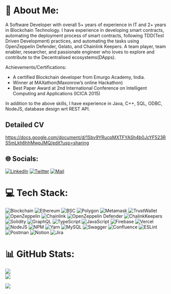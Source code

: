 # 💫 About Me:
A Software Developer with overall 5+ years of experience in IT and 2+ years in Blockchain Technology.
I have experience in developing smart contracts, automating the deployment process of smart contracts, following TDD(Test Driven Development) practices, and automating the tasks using OpenZeppelin Defender, Gelato, and Chainlink Keepers. A team player, team enabler, researcher, and passionate engineer who loves to explore and contribute to the Decentralised ecosystems(DApps). 

Achievements/Certifications:
 * A certified Blockchain developer from Emurgo Academy, India.
 * Winner at MAXathon(Maxonrow’s online Hackathon)
 * Best Paper Award at 2nd International Conference on Intelligent Computing and Applications (ICICA 2015)

In addition to the above skills, I have experience in Java, C++, SQL, ODBC, NodeJS, database design wrt REST API.



## Detailed CV
https://docs.google.com/document/d/1Sbv9YRucpMXTFYASh4b0JcYF523RS5mLkh6hhMwpJMQ/edit?usp=sharing



## 🌐 Socials:
[![LinkedIn](https://img.shields.io/badge/LinkedIn-%230077B5.svg?logo=linkedin&logoColor=white)](https://linkedin.com/in/https://https://www.linkedin.com/in/gharishkumar/) [![Twitter](https://img.shields.io/badge/Twitter-%231DA1F2.svg?logo=Twitter&logoColor=white)](https://twitter.com/HarishGunjalli) [![Mail](https://img.shields.io/badge/Gmail-D14836.svg?logo=gmail&logoColor=white)](mailto:harishkumargunjalli@gmail.com)



# 💻 Tech Stack:
![Blockchain](https://img.shields.io/badge/-Blockchain-brightgreen) ![Ethereum](https://img.shields.io/badge/-Ethereum-000000) ![BSC](https://img.shields.io/badge/-BSC-0000FF) ![Polygon](https://img.shields.io/badge/-Polygon-FF0000) ![Metamask](https://img.shields.io/badge/-Metamask-AA4512) ![TrustWallet](https://img.shields.io/badge/-TrustWallet-FF4512) ![OpenZeppelin](https://img.shields.io/badge/-OpenZeppelin-FF1856) ![Chainlink](https://img.shields.io/badge/-Chainlink-AA2908) ![OpenZeppelin Defender](https://img.shields.io/badge/-OpenZeppelin%20Defender-AE7109) ![ChalinkKeepers](https://img.shields.io/badge/-Chainlink%20Keepers-EE1467) ![Solidity](https://img.shields.io/badge/-Solidity-lightgrey) ![GraphQL](https://img.shields.io/badge/-GraphQL-blue) ![TypeScript](https://img.shields.io/badge/-TypeScript-critical) ![JavaScript](https://img.shields.io/badge/-JavaScript-blueviolet) ![Firebase](https://img.shields.io/badge/-Firebase-yellowgreen) ![Vercel](https://img.shields.io/badge/-Vercel-important) ![NodeJS](https://img.shields.io/badge/-NodeJS-9cf) ![NPM](https://img.shields.io/badge/-NPM-yellow) ![Yarn](https://img.shields.io/badge/-Yarn-ff69b4) ![MySQL](https://img.shields.io/badge/-MySQL-aa69b4) ![Swagger](https://img.shields.io/badge/-Swagger-aa69eb) ![Confluence](https://img.shields.io/badge/-Confluence-123456) ![ESLint](https://img.shields.io/badge/-ESLint-789abc) ![Postman](https://img.shields.io/badge/-Postman-abc123) ![Notion](https://img.shields.io/badge/-Notion-45ef89) ![Jira](https://img.shields.io/badge/-Jira-aa1234)



# 📊 GitHub Stats:

![](https://github-readme-stats.vercel.app/api?username=iHarishKumar&theme=dark&hide_border=false&include_all_commits=true&count_private=true)<br/>
![](https://github-readme-streak-stats.herokuapp.com/?user=iHarishKumar&theme=dark&hide_border=false)<br/>



[![](https://visitcount.itsvg.in/api?id=iHarishKumar&icon=0&color=0)](https://visitcount.itsvg.in)


<!--
**iHarishKumar/iHarishKumar** is a ✨ _special_ ✨ repository because its `README.md` (this file) appears on your GitHub profile.

Here are some ideas to get you started:

- 🔭 I’m currently working on ...
- 🌱 I’m currently learning ...
- 👯 I’m looking to collaborate on ...
- 🤔 I’m looking for help with ...
- 💬 Ask me about ...
- 📫 How to reach me: ...
- 😄 Pronouns: ...
- ⚡ Fun fact: ...
-->
